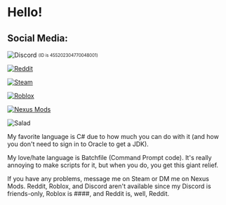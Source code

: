 # Hello!
## Social Media:
![Discord](https://img.shields.io/badge/TheTank20-%231133-5865F2?style=flat-square) <sub><sup>(ID is 455202304770048001)</sup></sub>

[![Reddit](https://img.shields.io/badge/TheTank18-Reddit-FF4500?style=flat-square)](https://www.reddit.com/u/TheTank18)

[![Steam](https://img.shields.io/badge/thepwrtank18-Steam-2a475e?style=flat-square)](https://steamcommunity.com/id/thepwrtank18)

[![Roblox](https://img.shields.io/badge/superspeed541-Roblox-c61236?style=flat-square)](https://www.roblox.com/users/373987692/profile)

[![Nexus Mods](https://img.shields.io/badge/TheTank2007-Nexus-DA8E35?style=flat-square)](https://www.nexusmods.com/users/56217027)

![Salad](https://img.shields.io/badge/I2TV5L-Salad-%23B2D530?style=flat-square)

My favorite language is C#  due to how much you can do with it (and how you don't need to sign in to Oracle to get a JDK).

My love/hate language is Batchfile (Command Prompt code). It's really annoying to make scripts for it, but when you do, you get this giant relief.

If you have any problems, message me on Steam or DM me on Nexus Mods. Reddit, Roblox, and Discord aren't available since my Discord is friends-only, Roblox is ####, and Reddit is, well, Reddit.

